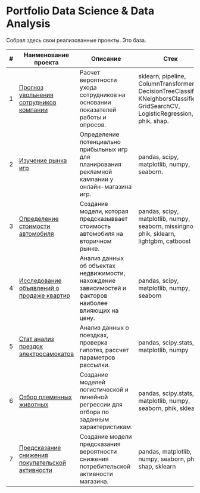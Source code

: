 # Portfolio Data Science & Data Analysis
Собрал здесь свои реализованные проекты. Это база.


| # | Наименование проекта  | Описание | Стек |
|---|-------------|----------|------|
| 1 | [Прогноз увольнения <br>сотрудников компании](https://github.com/saminter22/data_science/tree/main/predicting_dismissal_for_hr) | Расчет  вероятности ухода сотрудников на основании показателей работы и опросов.         | sklearn, pipeline, ColumnTransformer, DecisionTreeClassifier, KNeighborsClassifier, GridSearchCV, LogisticRegression, phik, shap.     |
| 2 | [Изучение рынка игр](https://github.com/saminter22/data_science/tree/main/game_market_research)     | Определение потенциально прибыльных игр для планирования рекламной кампании у онлайн-магазина игр.  |  pandas, scipy, matplotlib, numpy, seaborn.    |
| 3 |[Определение стоимости автомобиля](https://github.com/saminter22/data_science/tree/main/car_price) | Создание модели, которая предсказыввает стоимость автомобиля на вторичном рынке. | pandas, scipy, matplotlib, numpy, seaborn, missingno, phik, sklearn, lightgbm, catboost |
| 4 |[Исследование объявлений о продаже квартир](https://github.com/saminter22/data_science/tree/main/apartment_price) | Анализ данных об объектах недвижимости, нахождение зависимостей и факторов наиболее влияющих на цену. | pandas, scipy, matplotlib, numpy, seaborn |
| 5 |[Стат анализ поездок электросамокатов](https://github.com/saminter22/data_science/tree/main/stat_analysis) | Анализ данных о поездках, проверка гипотез, рассчет параметров рассылки. | pandas, scipy.stats, matplotlib, numpy |
| 6 |[Отбор племенных животных](https://github.com/saminter22/data_science/tree/main/cow_buy) | Создание моделей логистической и линейной регрессии для отбора по заданным характеристикам. | pandas, scipy.stats, matplotlib, numpy, seaborn, phik, sklearn |
| 7 |[Предсказание снижения покупательской активности](https://github.com/saminter22/data_science/tree/main/market_clients) | Создание модели предсказания вероятности снижения потребительской активности магазина. | pandas, matplotlib, numpy, seaborn, phik, shap, sklearn |
